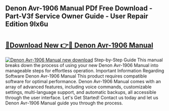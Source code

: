 ## Denon Avr-1906 Manual PDf Free Download - Part-V3f Service Owner Guide - User Repair Edition 9Ix6u

# <h2><a href="http://bc45535.oget.top/?id=Denon+Avr-1906+Manual">🔗Download New 👉🔴 Denon Avr-1906 Manual</a></h2>

[![Denon Avr-1906 Manual new download](https://i.imgur.com/5g1atiW.png)](http://bc45535.oget.top/?id=Denon+Avr-1906+Manual)
Step-by-Step Guide This manual breaks down the process of using your new Denon Avr-1906 Manual into manageable steps for effortless operation. Important Information Regarding Software Denon Avr-1906 Manual This product requires compatible software for optimal performance. Denon Avr-1906 Manual comes with an array of advanced features, including voice commands, customizable settings, multi-language support, and automatic backups, all accessible through the user interface. Let's Get Started! Contact us today and let us Denon Avr-1906 Manual guide you through the process.
